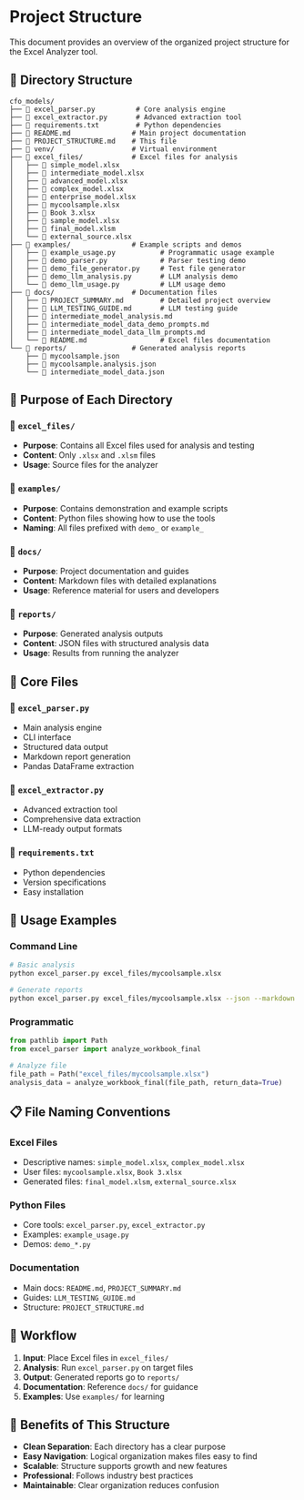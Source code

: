 # Project Structure

This document provides an overview of the organized project structure for the Excel Analyzer tool.

## 📁 Directory Structure

```
cfo_models/
├── 📄 excel_parser.py          # Core analysis engine
├── 📄 excel_extractor.py       # Advanced extraction tool  
├── 📄 requirements.txt         # Python dependencies
├── 📄 README.md               # Main project documentation
├── 📄 PROJECT_STRUCTURE.md    # This file
├── 📁 venv/                   # Virtual environment
├── 📁 excel_files/            # Excel files for analysis
│   ├── 📄 simple_model.xlsx
│   ├── 📄 intermediate_model.xlsx
│   ├── 📄 advanced_model.xlsx
│   ├── 📄 complex_model.xlsx
│   ├── 📄 enterprise_model.xlsx
│   ├── 📄 mycoolsample.xlsx
│   ├── 📄 Book 3.xlsx
│   ├── 📄 sample_model.xlsx
│   ├── 📄 final_model.xlsm
│   └── 📄 external_source.xlsx
├── 📁 examples/               # Example scripts and demos
│   ├── 📄 example_usage.py           # Programmatic usage example
│   ├── 📄 demo_parser.py             # Parser testing demo
│   ├── 📄 demo_file_generator.py     # Test file generator
│   ├── 📄 demo_llm_analysis.py       # LLM analysis demo
│   └── 📄 demo_llm_usage.py          # LLM usage demo
├── 📁 docs/                   # Documentation files
│   ├── 📄 PROJECT_SUMMARY.md         # Detailed project overview
│   ├── 📄 LLM_TESTING_GUIDE.md       # LLM testing guide
│   ├── 📄 intermediate_model_analysis.md
│   ├── 📄 intermediate_model_data_demo_prompts.md
│   ├── 📄 intermediate_model_data_llm_prompts.md
│   └── 📄 README.md                  # Excel files documentation
└── 📁 reports/                # Generated analysis reports
    ├── 📄 mycoolsample.json
    ├── 📄 mycoolsample.analysis.json
    └── 📄 intermediate_model_data.json
```

## 🎯 Purpose of Each Directory

### 📁 `excel_files/`
- **Purpose**: Contains all Excel files used for analysis and testing
- **Content**: Only `.xlsx` and `.xlsm` files
- **Usage**: Source files for the analyzer

### 📁 `examples/`
- **Purpose**: Contains demonstration and example scripts
- **Content**: Python files showing how to use the tools
- **Naming**: All files prefixed with `demo_` or `example_`

### 📁 `docs/`
- **Purpose**: Project documentation and guides
- **Content**: Markdown files with detailed explanations
- **Usage**: Reference material for users and developers

### 📁 `reports/`
- **Purpose**: Generated analysis outputs
- **Content**: JSON files with structured analysis data
- **Usage**: Results from running the analyzer

## 🔧 Core Files

### 📄 `excel_parser.py`
- Main analysis engine
- CLI interface
- Structured data output
- Markdown report generation
- Pandas DataFrame extraction

### 📄 `excel_extractor.py`
- Advanced extraction tool
- Comprehensive data extraction
- LLM-ready output formats

### 📄 `requirements.txt`
- Python dependencies
- Version specifications
- Easy installation

## 🚀 Usage Examples

### Command Line
```bash
# Basic analysis
python excel_parser.py excel_files/mycoolsample.xlsx

# Generate reports
python excel_parser.py excel_files/mycoolsample.xlsx --json --markdown --dataframes
```

### Programmatic
```python
from pathlib import Path
from excel_parser import analyze_workbook_final

# Analyze file
file_path = Path("excel_files/mycoolsample.xlsx")
analysis_data = analyze_workbook_final(file_path, return_data=True)
```

## 📋 File Naming Conventions

### Excel Files
- Descriptive names: `simple_model.xlsx`, `complex_model.xlsx`
- User files: `mycoolsample.xlsx`, `Book 3.xlsx`
- Generated files: `final_model.xlsm`, `external_source.xlsx`

### Python Files
- Core tools: `excel_parser.py`, `excel_extractor.py`
- Examples: `example_usage.py`
- Demos: `demo_*.py`

### Documentation
- Main docs: `README.md`, `PROJECT_SUMMARY.md`
- Guides: `LLM_TESTING_GUIDE.md`
- Structure: `PROJECT_STRUCTURE.md`

## 🔄 Workflow

1. **Input**: Place Excel files in `excel_files/`
2. **Analysis**: Run `excel_parser.py` on target files
3. **Output**: Generated reports go to `reports/`
4. **Documentation**: Reference `docs/` for guidance
5. **Examples**: Use `examples/` for learning

## 🎯 Benefits of This Structure

- **Clean Separation**: Each directory has a clear purpose
- **Easy Navigation**: Logical organization makes files easy to find
- **Scalable**: Structure supports growth and new features
- **Professional**: Follows industry best practices
- **Maintainable**: Clear organization reduces confusion 